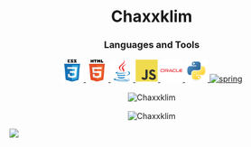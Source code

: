 <h1 align="center">Chaxxklim</h1>

<div align="center">


<h3 align="center">Languages and Tools</h3>
 <a href="https://www.w3schools.com/css/" target="_blank"> 
   <img src="https://raw.githubusercontent.com/devicons/devicon/master/icons/css3/css3-original-wordmark.svg" alt="css3" width="40" height="40"/> 
 </a> 
 <a href="https://www.w3.org/html/" target="_blank"> 
   <img src="https://raw.githubusercontent.com/devicons/devicon/master/icons/html5/html5-original-wordmark.svg" alt="html5" width="40" height="40"/> 
 </a> 
 <a href="https://www.java.com" target="_blank"> 
   <img src="https://raw.githubusercontent.com/devicons/devicon/master/icons/java/java-original.svg" alt="java" width="40" height="40"/> 
 </a> 
 <a href="https://developer.mozilla.org/en-US/docs/Web/JavaScript" target="_blank"> 
   <img src="https://raw.githubusercontent.com/devicons/devicon/master/icons/javascript/javascript-original.svg" alt="javascript" width="40" height="40"/> 
 </a> 
 <a href="https://www.oracle.com/" target="_blank"> 
   <img src="https://raw.githubusercontent.com/devicons/devicon/master/icons/oracle/oracle-original.svg" alt="oracle" width="40" height="40"/> 
 </a> 
 <a href="https://www.python.org" target="_blank"> 
   <img src="https://raw.githubusercontent.com/devicons/devicon/master/icons/python/python-original.svg" alt="python" width="40" height="40"/> 
 </a> 
 <a href="https://spring.io/" target="_blank"> 
   <img src="https://www.vectorlogo.zone/logos/springio/springio-icon.svg" alt="spring" width="40" height="40"/> 
 </a> 
</p>
<p> 
 <img align="center" src="https://github-readme-stats.vercel.app/api?username=Chaxxklim&show_icons=true&locale=en" alt="Chaxxklim" />
</p>

<p>
 <img align="center" src="https://github-readme-stats.vercel.app/api/top-langs?username=Chaxxklim&show_icons=true&locale=en&layout=compact" alt="Chaxxklim" />
</p>
 
</div>

<a href="https://www.instagram.com/chaxxklim/"><img src="https://img.shields.io/badge/Instagram-pink"></a>



